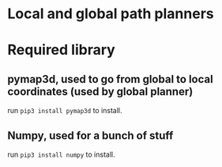 # Local and global path planners
# Required library
## pymap3d, used to go from global to local coordinates (used by global planner)
run `pip3 install pymap3d` to install.
## Numpy, used for a bunch of stuff
run `pip3 install numpy` to install.
